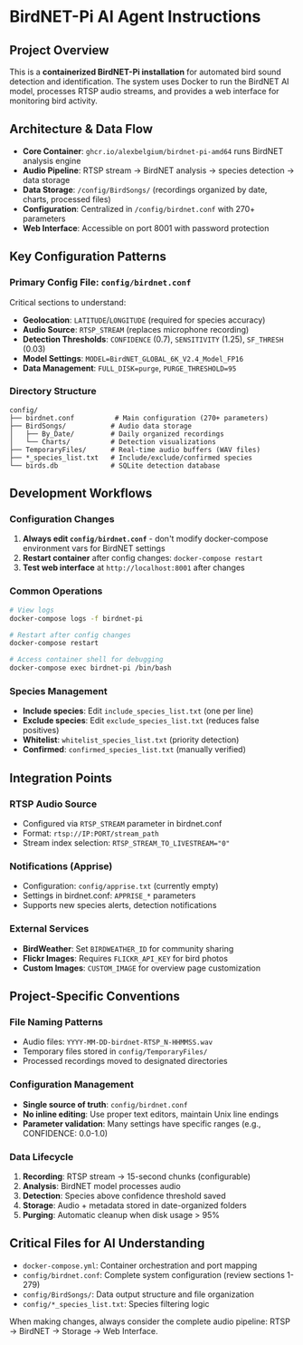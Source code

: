 # BirdNET-Pi AI Agent Instructions

## Project Overview
This is a **containerized BirdNET-Pi installation** for automated bird sound detection and identification. The system uses Docker to run the BirdNET AI model, processes RTSP audio streams, and provides a web interface for monitoring bird activity.

## Architecture & Data Flow
- **Core Container**: `ghcr.io/alexbelgium/birdnet-pi-amd64` runs BirdNET analysis engine
- **Audio Pipeline**: RTSP stream → BirdNET analysis → species detection → data storage
- **Data Storage**: `/config/BirdSongs/` (recordings organized by date, charts, processed files)
- **Configuration**: Centralized in `/config/birdnet.conf` with 270+ parameters
- **Web Interface**: Accessible on port 8001 with password protection

## Key Configuration Patterns

### Primary Config File: `config/birdnet.conf`
Critical sections to understand:
- **Geolocation**: `LATITUDE`/`LONGITUDE` (required for species accuracy)
- **Audio Source**: `RTSP_STREAM` (replaces microphone recording)
- **Detection Thresholds**: `CONFIDENCE` (0.7), `SENSITIVITY` (1.25), `SF_THRESH` (0.03)
- **Model Settings**: `MODEL=BirdNET_GLOBAL_6K_V2.4_Model_FP16`
- **Data Management**: `FULL_DISK=purge`, `PURGE_THRESHOLD=95`

### Directory Structure
```
config/
├── birdnet.conf          # Main configuration (270+ parameters)
├── BirdSongs/           # Audio data storage
│   ├── By_Date/         # Daily organized recordings  
│   └── Charts/          # Detection visualizations
├── TemporaryFiles/      # Real-time audio buffers (WAV files)
├── *_species_list.txt   # Include/exclude/confirmed species
└── birds.db             # SQLite detection database
```

## Development Workflows

### Configuration Changes
1. **Always edit `config/birdnet.conf`** - don't modify docker-compose environment vars for BirdNET settings
2. **Restart container** after config changes: `docker-compose restart`
3. **Test web interface** at `http://localhost:8001` after changes

### Common Operations
```bash
# View logs
docker-compose logs -f birdnet-pi

# Restart after config changes  
docker-compose restart

# Access container shell for debugging
docker-compose exec birdnet-pi /bin/bash
```

### Species Management
- **Include species**: Edit `include_species_list.txt` (one per line)
- **Exclude species**: Edit `exclude_species_list.txt` (reduces false positives)
- **Whitelist**: `whitelist_species_list.txt` (priority detection)
- **Confirmed**: `confirmed_species_list.txt` (manually verified)

## Integration Points

### RTSP Audio Source
- Configured via `RTSP_STREAM` parameter in birdnet.conf
- Format: `rtsp://IP:PORT/stream_path`
- Stream index selection: `RTSP_STREAM_TO_LIVESTREAM="0"`

### Notifications (Apprise)
- Configuration: `config/apprise.txt` (currently empty)
- Settings in birdnet.conf: `APPRISE_*` parameters
- Supports new species alerts, detection notifications

### External Services
- **BirdWeather**: Set `BIRDWEATHER_ID` for community sharing
- **Flickr Images**: Requires `FLICKR_API_KEY` for bird photos
- **Custom Images**: `CUSTOM_IMAGE` for overview page customization

## Project-Specific Conventions

### File Naming Patterns
- Audio files: `YYYY-MM-DD-birdnet-RTSP_N-HHMMSS.wav`
- Temporary files stored in `config/TemporaryFiles/`
- Processed recordings moved to designated directories

### Configuration Management
- **Single source of truth**: `config/birdnet.conf`
- **No inline editing**: Use proper text editors, maintain Unix line endings
- **Parameter validation**: Many settings have specific ranges (e.g., CONFIDENCE: 0.0-1.0)

### Data Lifecycle
1. **Recording**: RTSP stream → 15-second chunks (configurable)
2. **Analysis**: BirdNET model processes audio
3. **Detection**: Species above confidence threshold saved
4. **Storage**: Audio + metadata stored in date-organized folders
5. **Purging**: Automatic cleanup when disk usage > 95%

## Critical Files for AI Understanding
- `docker-compose.yml`: Container orchestration and port mapping
- `config/birdnet.conf`: Complete system configuration (review sections 1-279)
- `config/BirdSongs/`: Data output structure and file organization
- `config/*_species_list.txt`: Species filtering logic

When making changes, always consider the complete audio pipeline: RTSP → BirdNET → Storage → Web Interface.